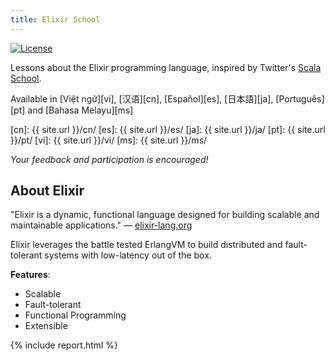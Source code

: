 ```yaml
---
title: Elixir School
---
```


[![License](http://img.shields.io/badge/license-MIT-brightgreen.svg)](http://opensource.org/licenses/MIT)

Lessons about the Elixir programming language, inspired by Twitter's [Scala School](http://twitter.github.io/scala_school/).

Available in [Việt ngữ][vi], [汉语][cn], [Español][es], [日本語][ja], [Português][pt] and [Bahasa Melayu][ms]

[cn]: {{ site.url }}/cn/
[es]: {{ site.url }}/es/
[ja]: {{ site.url }}/ja/
[pt]: {{ site.url }}/pt/
[vi]: {{ site.url }}/vi/
[ms]: {{ site.url }}/ms/

_Your feedback and participation is encouraged!_

## About Elixir

"Elixir is a dynamic, functional language designed for building scalable and maintainable applications." — [elixir-lang.org](http://elixir-lang.org/)

Elixir leverages the battle tested ErlangVM to build distributed and fault-tolerant systems with low-latency out of the box.

__Features__:

+ Scalable
+ Fault-tolerant
+ Functional Programming
+ Extensible

{% include report.html %}
